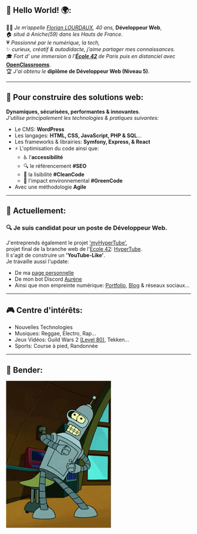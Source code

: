##		👋 Hello World! 🌍:  
👩‍💻 *Je m’appelle [Florian LOURDAUX](https://flourdau.github.io), 40 ans,* **Développeur Web**,  
🏠 *situé à Aniche(59) dans les Hauts de France.*  
💗 *Passionné par le numérique, la tech,*  
✨ *curieux, créatif & autodidacte, j’aime partager mes connaissances.*  
🎓 *Fort d' une immersion à l'**[École 42](https://42.fr/)** de Paris puis en distanciel avec* **[OpenClassrooms](https://openclassrooms.com/fr/paths/899-developpeur-web)**.  
🏆 *J'ai obtenu le* **diplôme de Développeur Web (Niveau 5)**.
___


##		🎨 Pour construire des solutions web:  
**Dynamiques, sécurisées, performantes & innovantes**.  
*J'utilise principalement les technologies & pratiques suivantes:*

- Le CMS: **WordPress**
- Les langages: **HTML, CSS, JavaScript, PHP & SQL**...
- Les frameworks & librairies: **Symfony, Express, & React**
- ⚡ L'optimisation du code ainsi que:
	- ♿ l’**accessibilité**
	- 🔍 le référencement **#SEO**
	- 🧹 la lisibilité **#CleanCode**
	- 🌱 l'impact environnemental **#GreenCode**
- Avec une méthodologie **Agile**
___


##		📅 Actuellement:  
###     🔍 Je suis candidat pour un poste de **Développeur Web**.  
J'entreprends également le projet ['myHyperTube'](https://github.com/flourdau/myHyperTube/),  
projet final de la branche web de l'[École 42](https://42.fr/): [HyperTube](https://github.com/flourdau/myHyperTube/blob/main/hypertube.fr.pdf).  
Il s'agit de construire un **'YouTube-Like'**.  
Je travaille aussi l'update:
- De ma [page personnelle](https://positive-link.net)
- De mon bot Discord [Aurène](https://github.com/flourdau/aureneBotDiscord)
- Ainsi que mon empreinte numérique: [Portfolio](https://flourdau.github.io), [Blog](https://blog.positive-link.net) & réseaux sociaux...
___


##		🎮 Centre d'intérêts:  
- Nouvelles Technologies
- Musiques: Reggae, Electro, Rap...
- Jeux Vidéos: Guild Wars 2 [(Level 80)](https://positive-link.net/senacra), Tekken...
- Sports: Course à pied, Randonnée
___


##		🤖 Bender:  
![Bender](https://raw.githubusercontent.com/flourdau/flourdau/main/IMG/00.gif) 